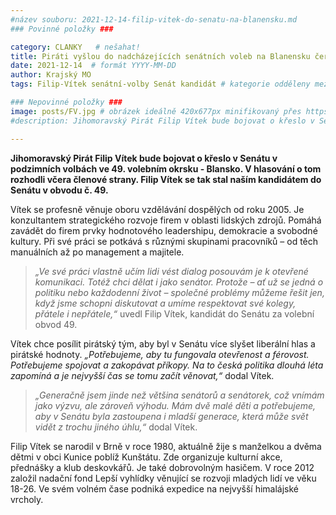 ```yaml
---
#název souboru: 2021-12-14-filip-vitek-do-senatu-na-blanensku.md
### Povinné položky ###

category: CLANKY   # nešahat!
title: Piráti vyšlou do nadcházejících senátních voleb na Blanensku čerstvého čtyřicátníka Filipa Vítka
date: 2021-12-14  # formát YYYY-MM-DD
author: Krajský MO
tags: Filip-Vítek senátní-volby Senát kandidát # kategorie odděleny mezerami, např. volby zemědělství životní-prostředí piráti (viz https://jihomoravsky.pirati.cz/tags/)

### Nepovinné položky ###
image: posts/FV.jpg # obrázek ideálně 420x677px minifikovaný přes https://tinypng.com/
#description: Jihomoravský Pirát Filip Vítek bude bojovat o křeslo v Senátu v podzimních volbách ve 49. volebním okrsku - Blansko. V hlasování o tom rozhodli včera členové strany. Filip Vítek se tak stal naším kandidátem do Senátu v obvodu č. 49.

---
```


**Jihomoravský Pirát Filip Vítek bude bojovat o křeslo v Senátu v podzimních volbách ve 49. volebním okrsku - Blansko. V hlasování o tom rozhodli včera členové strany. Filip Vítek se tak stal naším kandidátem do Senátu v obvodu č. 49.**

Vítek se profesně věnuje oboru vzdělávání dospělých od roku 2005. Je konzultantem strategického rozvoje firem v oblasti lidských zdrojů. Pomáhá zavádět do firem prvky hodnotového leadershipu, demokracie a svobodné kultury. Při své práci se potkává s různými skupinami pracovníků – od těch manuálních až po management a majitele.

>*„Ve své práci vlastně učím lidi vést dialog posouvám je k otevřené komunikaci. Totéž chci dělat i jako senátor. Protože – ať už se jedná o politiku nebo každodenní život – společné problémy můžeme řešit jen, když jsme schopni diskutovat a umíme respektovat své kolegy, přátele i nepřátele,“* uvedl Filip Vítek, kandidát do Senátu za volební obvod 49.
>

Vítek chce posílit pirátský tým, aby byl v Senátu více slyšet liberální hlas a pirátské hodnoty. *„Potřebujeme, aby tu fungovala otevřenost a férovost. Potřebujeme spojovat a zakopávat příkopy. Na to česká politika dlouhá léta zapomíná a je nejvyšší čas se tomu začít věnovat,“* dodal Vítek.

>*„Generačně jsem jinde než většina senátorů a senátorek, což vnímám jako výzvu, ale zároveň výhodu. Mám dvě malé děti a potřebujeme, aby v Senátu byla zastoupena i mladší generace, která může svět vidět z trochu jiného úhlu,“* dodal Vítek. 
>

Filip Vítek se narodil v Brně v roce 1980, aktuálně žije s manželkou a dvěma dětmi v obci Kunice poblíž Kunštátu. Zde organizuje kulturní akce, přednášky a klub deskovkářů. Je také dobrovolným hasičem. V roce 2012 založil nadační fond Lepší vyhlídky věnující se rozvoji mladých lidí ve věku 18-26. Ve svém volném čase podniká expedice na nejvyšší himalájské vrcholy.

